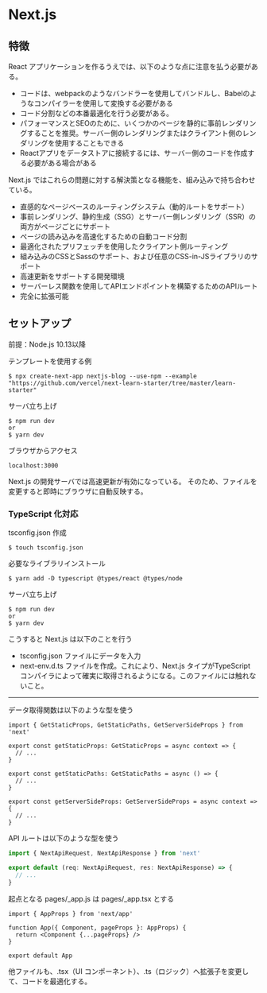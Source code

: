 # Next.js

## 特徴
React アプリケーションを作るうえでは、以下のような点に注意を払う必要がある。
- コードは、webpackのようなバンドラーを使用してバンドルし、Babelのようなコンパイラーを使用して変換する必要がある
- コード分​​割などの本番最適化を行う必要がある。
- パフォーマンスとSEOのために、いくつかのページを静的に事前レンダリングすることを推奨。サーバー側のレンダリングまたはクライアント側のレンダリングを使用することもできる
- Reactアプリをデータストアに接続するには、サーバー側のコードを作成する必要がある場合がある

Next.js ではこれらの問題に対する解決策となる機能を、組み込みで持ち合わせている。
- 直感的なページベースのルーティングシステム（動的ルートをサポート）
- 事前レンダリング、静的生成（SSG）とサーバー側レンダリング（SSR）の両方がページごとにサポート
- ページの読み込みを高速化するための自動コード分割
- 最適化されたプリフェッチを使用したクライアント側ルーティング
- 組み込みのCSSとSassのサポート、および任意のCSS-in-JSライブラリのサポート
- 高速更新をサポートする開発環境
- サーバーレス関数を使用してAPIエンドポイントを構築するためのAPIルート
- 完全に拡張可能

## セットアップ
前提：Node.js 10.13以降

テンプレートを使用する例
```
$ npx create-next-app nextjs-blog --use-npm --example "https://github.com/vercel/next-learn-starter/tree/master/learn-starter"
```

サーバ立ち上げ
```
$ npm run dev
or
$ yarn dev
```

ブラウザからアクセス
```
localhost:3000
```

Next.js の開発サーバでは高速更新が有効になっている。
そのため、ファイルを変更すると即時にブラウザに自動反映する。

### TypeScript 化対応
tsconfig.json 作成
```
$ touch tsconfig.json
```

必要なライブラリインストール
```
$ yarn add -D typescript @types/react @types/node
```

サーバ立ち上げ
```
$ npm run dev
or
$ yarn dev
```
こうすると Next.js は以下のことを行う
- tsconfig.json ファイルにデータを入力
- next-env.d.ts ファイルを作成。これにより、Next.js タイプがTypeScript コンパイラによって確実に取得されるようになる。このファイルには触れないこと。

---
データ取得関数は以下のような型を使う
```tsx
import { GetStaticProps, GetStaticPaths, GetServerSideProps } from 'next'

export const getStaticProps: GetStaticProps = async context => {
  // ...
}

export const getStaticPaths: GetStaticPaths = async () => {
  // ...
}

export const getServerSideProps: GetServerSideProps = async context => {
  // ...
}
```

API ルートは以下のような型を使う
```ts
import { NextApiRequest, NextApiResponse } from 'next'

export default (req: NextApiRequest, res: NextApiResponse) => {
  // ...
}
```

起点となる pages/_app.js は pages/_app.tsx とする
```tsx
import { AppProps } from 'next/app'

function App({ Component, pageProps }: AppProps) {
  return <Component {...pageProps} />
}

export default App
```

他ファイルも、.tsx（UI コンポーネント）、.ts（ロジック）へ拡張子を変更して、コードを最適化する。
